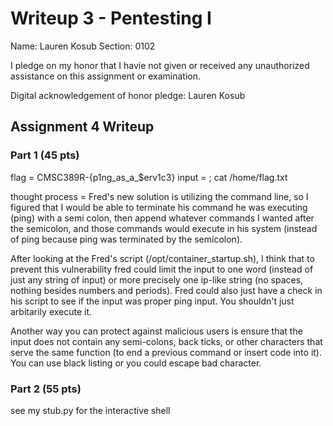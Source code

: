 Writeup 3 - Pentesting I
======

Name: Lauren Kosub
Section: 0102

I pledge on my honor that I havie not given or received any unauthorized assistance on this assignment or examination.

Digital acknowledgement of honor pledge: Lauren Kosub

## Assignment 4 Writeup

### Part 1 (45 pts)
flag = CMSC389R-{p1ng_as_a_$erv1c3}
input = ; cat /home/flag.txt

thought process = Fred's new solution is utilizing the command line, so I figured that I would be able to
terminate his command he was executing (ping) with a semi colon, then append whatever commands I wanted
after the semicolon, and those commands would execute in his system (instead of ping because ping was
terminated by the semicolon).

After looking at the Fred's script (/opt/container_startup.sh), I think that to prevent this vulnerability fred
could limit the input to one word (instead of just any string of input) or more precisely one ip-like string
(no spaces, nothing besides numbers and periods). Fred could also just have a check in his script to see if the input was proper ping input. You shouldn't just arbitarily execute it.

Another way you can protect against malicious users is ensure that the input does not contain any semi-colons, back ticks, or other characters that serve the same function (to end a previous command or insert code into it). You can use black listing or you could escape bad character.

### Part 2 (55 pts)
see my stub.py for the interactive shell

